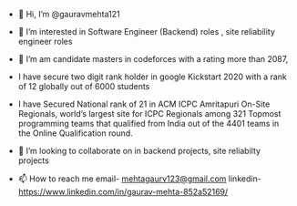 - 👋 Hi, I’m @gauravmehta121
- 👀 I’m interested in Software Engineer (Backend) roles  , site reliability engineer roles
- 🌱 I’m am candidate masters in codeforces with a rating more than 2087, 
- I have secure  two digit rank holder in google  Kickstart 2020 with a rank of 12 globally out of 6000 students 
-  I have Secured National rank of 21 in ACM ICPC Amritapuri On-Site Regionals, world’s largest site for ICPC Regionals among 321 Topmost programming teams that qualified from India out of the 4401 teams in the Online Qualification round.
- 💞️ I’m looking to collaborate on in backend  projects, site reliabilty projects

- 📫 How to reach me email- mehtagaurv123@gmail.com
linkedin- https://www.linkedin.com/in/gaurav-mehta-852a52169/
<!---
gauravmehta121/gauravmehta121 is a ✨ special ✨ repository because its `README.md` (this file) appears on your GitHub profile.
You can click the Preview link to take a look at your changes.
--->
